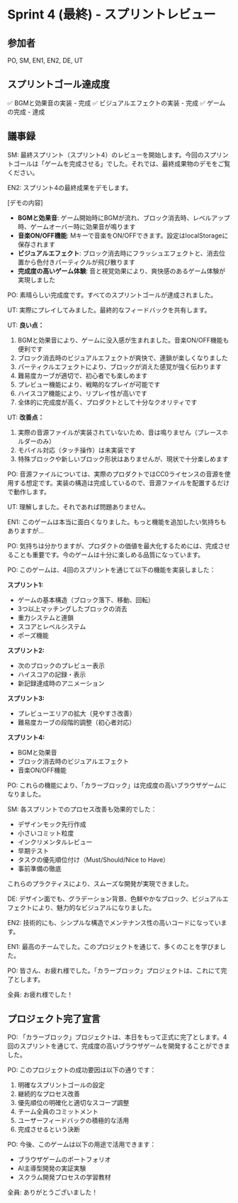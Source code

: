 # Sprint 4 (最終) - スプリントレビュー

## 参加者
PO, SM, EN1, EN2, DE, UT

## スプリントゴール達成度
✅ BGMと効果音の実装 - 完成
✅ ビジュアルエフェクトの実装 - 完成
✅ ゲームの完成 - 達成

## 議事録

SM: 最終スプリント（スプリント4）のレビューを開始します。今回のスプリントゴールは「ゲームを完成させる」でした。それでは、最終成果物のデモをご覧ください。

EN2: スプリント4の最終成果をデモします。

[デモの内容]
- **BGMと効果音**: ゲーム開始時にBGMが流れ、ブロック消去時、レベルアップ時、ゲームオーバー時に効果音が鳴ります
- **音楽ON/OFF機能**: Mキーで音楽をON/OFFできます。設定はlocalStorageに保存されます
- **ビジュアルエフェクト**: ブロック消去時にフラッシュエフェクトと、消去位置から色付きパーティクルが飛び散ります
- **完成度の高いゲーム体験**: 音と視覚効果により、爽快感のあるゲーム体験が実現しました

PO: 素晴らしい完成度です。すべてのスプリントゴールが達成されました。

UT: 実際にプレイしてみました。最終的なフィードバックを共有します。

UT: **良い点：**
1. BGMと効果音により、ゲームに没入感が生まれました。音楽ON/OFF機能も便利です
2. ブロック消去時のビジュアルエフェクトが爽快で、連鎖が楽しくなりました
3. パーティクルエフェクトにより、ブロックが消えた感覚が強く伝わります
4. 難易度カーブが適切で、初心者でも楽しめます
5. プレビュー機能により、戦略的なプレイが可能です
6. ハイスコア機能により、リプレイ性が高いです
7. 全体的に完成度が高く、プロダクトとして十分なクオリティです

UT: **改善点：**
1. 実際の音源ファイルが実装されていないため、音は鳴りません（プレースホルダーのみ）
2. モバイル対応（タッチ操作）は未実装です
3. 特殊ブロックや新しいブロック形状はありませんが、現状で十分楽しめます

PO: 音源ファイルについては、実際のプロダクトではCC0ライセンスの音源を使用する想定です。実装の構造は完成しているので、音源ファイルを配置するだけで動作します。

UT: 理解しました。それであれば問題ありません。

EN1: このゲームは本当に面白くなりました。もっと機能を追加したい気持ちもありますが...

PO: 気持ちは分かりますが、プロダクトの価値を最大化するためには、完成させることも重要です。今のゲームは十分に楽しめる品質になっています。

PO: このゲームは、4回のスプリントを通じて以下の機能を実装しました：

**スプリント1:**
- ゲームの基本構造（ブロック落下、移動、回転）
- 3つ以上マッチングしたブロックの消去
- 重力システムと連鎖
- スコアとレベルシステム
- ポーズ機能

**スプリント2:**
- 次のブロックのプレビュー表示
- ハイスコアの記録・表示
- 新記録達成時のアニメーション

**スプリント3:**
- プレビューエリアの拡大（見やすさ改善）
- 難易度カーブの段階的調整（初心者対応）

**スプリント4:**
- BGMと効果音
- ブロック消去時のビジュアルエフェクト
- 音楽ON/OFF機能

PO: これらの機能により、「カラーブロック」は完成度の高いブラウザゲームになりました。

SM: 各スプリントでのプロセス改善も効果的でした：
- デザインモック先行作成
- 小さいコミット粒度
- インクリメンタルレビュー
- 早期テスト
- タスクの優先順位付け（Must/Should/Nice to Have）
- 事前準備の徹底

これらのプラクティスにより、スムーズな開発が実現できました。

DE: デザイン面でも、グラデーション背景、色鮮やかなブロック、ビジュアルエフェクトにより、魅力的なビジュアルになりました。

EN2: 技術的にも、シンプルな構造でメンテナンス性の高いコードになっています。

EN1: 最高のチームでした。このプロジェクトを通じて、多くのことを学びました。

PO: 皆さん、お疲れ様でした。「カラーブロック」プロジェクトは、これにて完了とします。

全員: お疲れ様でした！

## プロジェクト完了宣言

PO: 「カラーブロック」プロジェクトは、本日をもって正式に完了とします。4回のスプリントを通じて、完成度の高いブラウザゲームを開発することができました。

PO: このプロジェクトの成功要因は以下の通りです：
1. 明確なスプリントゴールの設定
2. 継続的なプロセス改善
3. 優先順位の明確化と適切なスコープ調整
4. チーム全員のコミットメント
5. ユーザーフィードバックの積極的な活用
6. 完成させるという決断

PO: 今後、このゲームは以下の用途で活用できます：
- ブラウザゲームのポートフォリオ
- AI主導型開発の実証実験
- スクラム開発プロセスの学習教材

全員: ありがとうございました！
